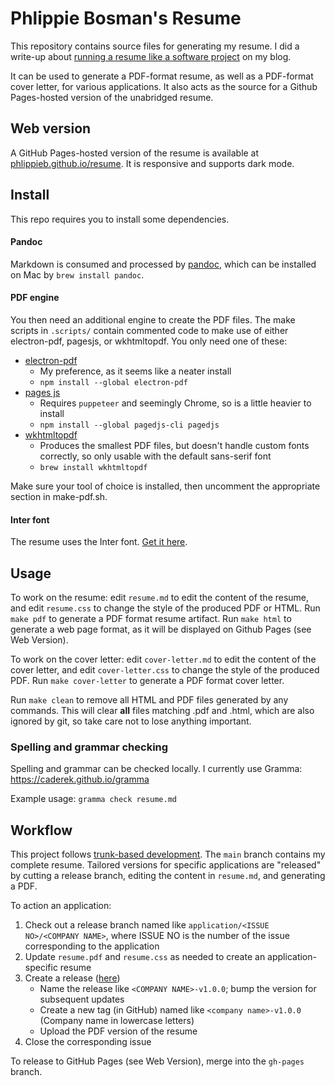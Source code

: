 # Phlippie Bosman's Resume

This repository contains source files for generating my resume. I did a write-up about [running a resume like a software project](https://phlippieb.bearblog.dev/the-resume-as-a-software-micro-project/) on my blog.

It can be used to generate a PDF-format resume, as well as a PDF-format cover letter, for various applications. It also acts as the source for a Github Pages-hosted version of the unabridged resume.

## Web version

A GitHub Pages-hosted version of the resume is available at [phlippieb.github.io/resume](https://phlippieb.github.io/resume). It is responsive and supports dark mode.

## Install

This repo requires you to install some dependencies.

#### Pandoc

Markdown is consumed and processed by [pandoc](https://pandoc.org/index.html), which can be installed on Mac by `brew install pandoc`.

#### PDF engine

You then need an additional engine to create the PDF files. The make scripts in `.scripts/` contain commented code to make use of either electron-pdf, pagesjs, or wkhtmltopdf. You only need one of these:

- [electron-pdf](https://github.com/fraserxu/electron-pdf)
  - My preference, as it seems like a neater install
  - `npm install --global electron-pdf`
- [pages js](https://pagedjs.org)
  - Requires `puppeteer` and seemingly Chrome, so is a little heavier to install
  - `npm install --global pagedjs-cli pagedjs`
- [wkhtmltopdf](https://github.com/wkhtmltopdf/wkhtmltopdf)
  - Produces the smallest PDF files, but doesn't handle custom fonts correctly, so only usable with the default sans-serif font
  - `brew install wkhtmltopdf`

Make sure your tool of choice is installed, then uncomment the appropriate section in make-pdf.sh.

#### Inter font

The resume uses the Inter font. [Get it here](https://rsms.me/inter/#).

## Usage

To work on the resume: edit `resume.md` to edit the content of the resume, and edit `resume.css` to change the style of the produced PDF or HTML. Run `make pdf` to generate a PDF format resume artifact. Run `make html` to generate a web page format, as it will be displayed on Github Pages (see Web Version).

To work on the cover letter: edit `cover-letter.md` to edit the content of the cover letter, and edit `cover-letter.css` to change the style of the produced PDF. Run `make cover-letter` to generate a PDF format cover letter.

Run `make clean` to remove all HTML and PDF files generated by any commands. This will clear **all** files matching .pdf and .html, which are also ignored by git, so take care not to lose anything important.

### Spelling and grammar checking

Spelling and grammar can be checked locally. I currently use Gramma: https://caderek.github.io/gramma

Example usage: `gramma check resume.md`

## Workflow

This project follows [trunk-based development](https://trunkbaseddevelopment.com/). The `main` branch contains my complete resume. Tailored versions for specific applications are "released" by cutting a release branch, editing the content in `resume.md`, and generating a PDF.

To action an application:
1. Check out a release branch named like `application/<ISSUE NO>/<COMPANY NAME>`, where ISSUE NO is the number of the issue corresponding to the application
2. Update `resume.pdf` and `resume.css` as needed to create an application-specific resume
3. Create a release ([here](https://github.com/phlippieb/resume/releases))
   - Name the release like `<COMPANY NAME>-v1.0.0`; bump the version for subsequent updates
   - Create a new tag (in GitHub) named like `<company name>-v1.0.0` (Company name in lowercase letters)
   - Upload the PDF version of the resume
4. Close the corresponding issue

To release to GitHub Pages (see Web Version), merge into the `gh-pages` branch.

